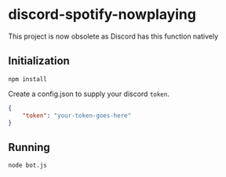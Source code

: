 # discord-spotify-nowplaying

This project is now obsolete as Discord has this function natively

## Initialization

`npm install`

Create a config.json to supply your discord `token`.

```json
{
	"token": "your-token-goes-here" 
}
```

## Running
`node bot.js`
